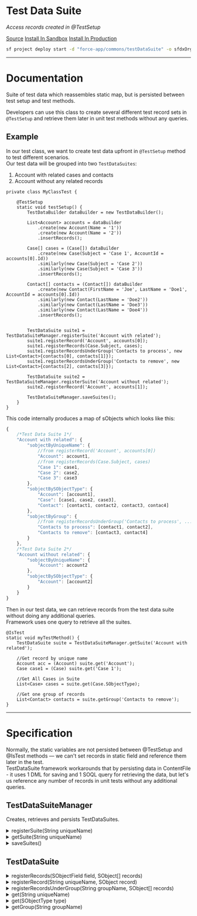 # Test Data Suite
*Access records created in @TestSetup*

[Source](https://github.com/pkozuchowski/Apex-Opensource-Library/tree/master/force-app/commons/testDataSuite)
[Install In Sandbox](https://test.salesforce.com/packaging/installPackage.apexp?p0=04t08000000ga9iAAA)
[Install In Production](https://login.salesforce.com/packaging/installPackage.apexp?p0=04t08000000ga9iAAA)

```bash
sf project deploy start -d "force-app/commons/testDataSuite" -o sfdxOrg
```

---
# Documentation
Suite of test data which reassembles static map, but is persisted between test setup and test methods.

Developers can use this class to create several different test record sets in `@TestSetup` and retrieve them later in unit test methods without any queries.  


## Example
In our test class, we want to create test data upfront in `@TestSetup` method to test different scenarios.  
Our test data will be grouped into two `TestDataSuites`:
1. Account with related cases and contacts
2. Account without any related records

```apex
private class MyClassTest {

	@TestSetup
	static void testSetup() {
		TestDataBuilder dataBuilder = new TestDataBuilder();

		List<Account> accounts = dataBuilder
			.create(new Account(Name = '1'))
			.create(new Account(Name = '2'))
			.insertRecords();

		Case[] cases = (Case[]) dataBuilder
			.create(new Case(Subject = 'Case 1', AccountId = accounts[0].Id))
			.similarly(new Case(Subject = 'Case 2'))
			.similarly(new Case(Subject = 'Case 3'))
			.insertRecords();

		Contact[] contacts = (Contact[]) dataBuilder
			.create(new Contact(FirstName = 'Joe', LastName = 'Doe1', AccountId = accounts[0].Id))
			.similarly(new Contact(LastName = 'Doe2'))
			.similarly(new Contact(LastName = 'Doe3'))
			.similarly(new Contact(LastName = 'Doe4'))
			.insertRecords();


		TestDataSuite suite1 = TestDataSuiteManager.registerSuite('Account with related');
		suite1.registerRecord('Account', accounts[0]);
		suite1.registerRecords(Case.Subject, cases);
		suite1.registerRecordsUnderGroup('Contacts to process', new List<Contact>{contacts[0], contacts[1]});
		suite1.registerRecordsUnderGroup('Contacts to remove', new List<Contact>{contacts[2], contacts[3]});

		TestDataSuite suite2 = TestDataSuiteManager.registerSuite('Account without related');
		suite2.registerRecord('Account', accounts[1]);

		TestDataSuiteManager.saveSuites();
	}
}
```

This code internally produces a map of sObjects which looks like this:
```js
{
	/*Test Data Suite 1*/
	"Account with related": {
		"sobjectByUniqueName": {
			//from registerRecord('Account', accounts[0])
			"Account": account1,
			//from registerRecords(Case.Subject, cases)
			"Case 1": case1,
			"Case 2": case2,
			"Case 3": case3
		},
		"sobjectBySObjectType": {
			"Account": [account1],
			"Case": [case1, case2, case3],
			"Contact": [contact1, contact2, contact3, contac4]
		},
		"sobjectByGroup": {
			//from registerRecordsUnderGroup('Contacts to process', ...);
			"Contacts to process": [contact1, contact2],
			"Contacts to remove": [contact3, contact4]
		}
	},
	/*Test Data Suite 2*/
	"Account without related": {
		"sobjectByUniqueName": {
			"Account": account2
		},
		"sobjectBySObjectType": {
			"Account": [account2]
		}
	}
}
```

Then in our test data, we can retrieve records from the test data suite without doing any additional queries.  
Framework uses one query to retrieve all the suites.
```apex
@IsTest
static void myTestMethod() {
	TestDataSuite suite = TestDataSuiteManager.getSuite('Account with related');

	//Get record by unique name
	Account acc = (Account) suite.get('Account');
	Case case1 = (Case) suite.get('Case 1');

	//Get All Cases in Suite
	List<Case> cases = suite.get(Case.SObjectType);

	//Get one group of records 
	List<Contact> contacts = suite.getGroup('Contacts to remove');
}
```

---
# Specification

Normally, the static variables are not persisted between @TestSetup and @IsTest methods — we can't set records in static field and reference them later in the
test.  
TestDataSuite framework workarounds that by persisting data in ContentFile - it uses 1 DML for saving and 1 SOQL query for retrieving the data,
but let's us reference any number of records in unit tests without any additional queries.


## TestDataSuiteManager
Creates, retrieves and persists TestDataSuites.

<details>
	<summary>registerSuite(String uniqueName)</summary>

```apex
public static TestDataSuite registerSuite(String uniqueName);
```
Factory Method that creates TestDataSuite and registers it internally.
This method should be called in @TestSetup to create suite of data.

##### Parameters
- `String uniqueName` - Unique name of the TestDataSuite. Used later in test to retrieve a particular suite.

##### Return Value
- `TestDataSuite` - Test Data Suite created by manager.

##### Usage
```apex
@TestSetup
static void testSetup() {
	TestDataSuite suite1 = TestDataSuiteManager.registerSuite('Account with related');
}
```
</details>

<details>
	<summary>getSuite(String uniqueName)</summary>

```apex
public static TestDataSuite getSuite(String uniqueName);
```
Retrieves previously created Data Suite by its unique name. This method should be called in test methods.


##### Parameters
- `String uniqueName` - Unique name of the TestDataSuite.

##### Return Value
- `TestDataSuite` - Test Data Suite that was previously created in @TestSetup

##### Usage
```apex
@IsTest
static void testMethodName() {
	TestDataSuite suite = TestDataSuiteManager.getSuite('Account with related');
}
```
</details>

<details>
	<summary>saveSuites()</summary>

```apex
public static void saveSuites();
```
Persists TestDataSuites created in @TestSetup.
It should be called at the end of @TestSetup when all test data is already inserted.

##### Usage
```apex
@TestSetup
static void testSetup() {
	TestDataSuite suite = TestDataSuiteManager.registerSuite('Account with related');
	//...
	TestDataSuiteManager.saveSuites();
}
```
</details>


## TestDataSuite

<details>
	<summary>registerRecords(SObjectField field, SObject[] records)</summary>

```apex
public void registerRecords(SObjectField field, SObject[] records);
```
Registers records in the test data suite by unique value stored in sobject field.
Record can be later retrieved in unit test using get() method.


##### Parameters
- `SObjectField field` - Field with unique values by which each record will be registered.
- `SObject[] records` - List of records to add to the suite.

##### Usage
```apex
@TestSetup
static void testSetup() {
	//...
	suite.registerRecords(User.Username, users);
}
```
</details>

<details>
	<summary>registerRecord(String uniqueName, SObject record)</summary>

```apex
public void registerRecord(String uniqueName, SObject record);
```
Registers record in test data suite by unique name.
Record can be later retrieved in unit test using get() method.


##### Parameters
- `String uniqueName` - Unique identifier for the record.
- `SObject record` - SObject record to save in the suite.

##### Usage
```apex
@TestSetup
static void testSetup() {
	//...
	suite.registerRecord('My User', user);
}
```
</details>


<details>
	<summary>registerRecordsUnderGroup(String groupName, SObject[] records)</summary>

```apex
public void registerRecordsUnderGroup(String groupName, SObject[] records);
```
Registers record in test data suite by group.
Record can be later retrieved in unit test using getRecords() method.

##### Parameters
- `String groupName` - Unique identifier for the group of records.
- `SObject[] records` - SObject record to save in the group.

##### Usage
```apex
@TestSetup
static void testSetup() {
	//...
	suite.registerRecordsUnderGroup('Contacts to process', contacts);
}
```
</details>

<details>
	<summary>get(String uniqueName)</summary>

```apex
public SObject get(String uniqueName);
```
Returns Record registered in the test data suite under give unique name.

##### Parameters
- `String uniqueName` - Unique identifier for the record.

##### Usage
```apex
@IsTest
static void myTestMethod() {
	TestDataSuite suite = TestDataSuiteManager.getSuite('Account with related');
	User user = (User) suite.get('My User');
}
```
</details>


<details>
	<summary>get(SObjectType type)</summary>

```apex
public List<SObject> get(SObjectType type);
```
Returns all records of given SObjectType in suite.

##### Parameters
- `SObjectType type` - SObjectType to return.

##### Usage
```apex
@IsTest
static void myTestMethod() {
	TestDataSuite suite = TestDataSuiteManager.getSuite('Account with related');
	List<Case> cases = suite.get(Case.SObjectType);
}
```
</details>


<details>
	<summary>getGroup(String groupName)</summary>

```apex
public List<SObject> getGroup(String groupName);
```
Return all records registered in given group.
Respects order in which records were added to the group.

##### Parameters
- `String groupName` - Unique name of the records group to return.

##### Usage
```apex
@IsTest
static void myTestMethod() {
	TestDataSuite suite = TestDataSuiteManager.getSuite('Account with related');
	List<Contact> contacts = suite.getGroup('Contacts to remove');
}
```
</details>